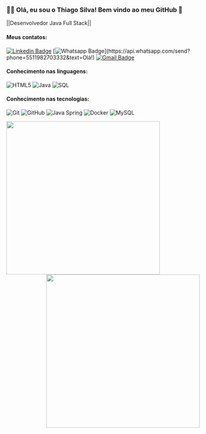 ### :man_technologist: Olá, eu sou o Thiago Silva! Bem vindo ao meu GitHub 👋 

||Desenvolvedor Java Full Stack||

#### Meus contatos:
[![Linkedin Badge](https://img.shields.io/badge/-LinkedIn-blue?style=flat-square&logo=Linkedin&logoColor=white&link=https:https://www.linkedin.com/in/thiago-silva-souza-bacelli-369aa4192/)](https://www.linkedin.com/in/thiago-silva-souza-bacelli-369aa4192/)
[![Whatsapp Badge](https://img.shields.io/badge/-Whatsapp-4CA143?style=flat-square&labelColor=4CA143&logo=whatsapp&logoColor=white&link=https://api.whatsapp.com/send?phone=5511982703332&text=Olá!)](https://api.whatsapp.com/send?phone=5511982703332&text=Olá!)
[![Gmail Badge](https://img.shields.io/badge/-Gmail-c14438?style=flat-square&logo=Gmail&logoColor=white&link=mailto:thiislva.sp@gmail.com)](mailto:thisilva.sp@gmail.com)

#### Conhecimento nas linguagens:
![HTML5](https://img.shields.io/badge/-HTML5-000000?style=flat&logo=html5)
![Java](https://img.shields.io/badge/-Java-000000?style=flat&logo=java)
![SQL](https://img.shields.io/badge/-SQL-000000?style=flat&logo=postgresql)

#### Conhecimento nas tecnologias:
![Git](https://img.shields.io/badge/-Git-222222?style=flat&logo=git&logoColor=F05032)
![GitHub](https://img.shields.io/badge/-GitHub-222222?style=flat&logo=github&logoColor=181717)
![Java Spring](https://img.shields.io/badge/-Spring-222222?style=flat&logo=spring&logoColor=6DB33F)
![Docker](https://img.shields.io/badge/-Docker-black?style=flat-square&logo=docker)
![MySQL](https://img.shields.io/badge/-MySQL-black?style=flat-square&logo=mysql)

<img align="left"  width="400px" src="https://github-readme-stats.vercel.app/api/top-langs/?username=ThiagoSSBacelli&layout=compact&theme=vision-friendly-dark" />
 <img align="right" width="400px" src="https://github-readme-stats.vercel.app/api?username=ThiagoSSBacelli&show_icons=true,css&layout=compact&theme=vision-friendly-dark" />
<!--
**ThiagoSSBacelli/ThiagoSSBacelli** is a ✨ _special_ ✨ repository because its `README.md` (this file) appears on your GitHub profile.
